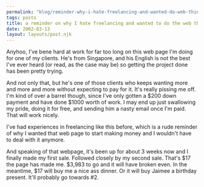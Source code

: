 ```yaml
---
permalink: "blog/reminder-why-i-hate-freelancing-and-wanted-do-web-thing/"
tags: posts
title: a reminder on why I hate freelancing and wanted to do the web thing.
date: 2002-03-13
layout: layouts/post.njk
---
```


Anyhoo, I've bene hard at work for far too long on this web page I'm doing for one of my clients. He's from Singapore, and his English is not the best I've ever heard (or read, as the case may be) so getting the project done has been pretty trying.

And not only that, but he's one of those clients who keeps wanting more and more and more without expecting to pay for it. It's really pissing me off. I'm kind of over a barrel though, since I've only gotten a $200 down payment and have done $1000 worth of work. I may end up just swallowing my pride, doing it for free, and sending him a nasty email once I'm paid. That will work nicely.

I've had experiences in freelancing like this before, which is a rude reminder of why I wanted that web page to start making money and I wouldn't have to deal with it anymore. 

And speaking of that webpage, it's been up for about 3 weeks now and I finally made my first sale. Followed closely by my second sale. That's $17 the page has made me. $3,983 to go and it will have broken even. In the meantime, $17 will buy me a nice ass dinner. Or it will buy Jaimee a birthday present. It'll probably go towards #2.